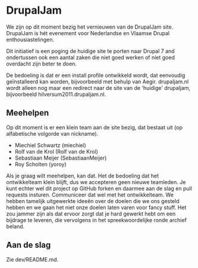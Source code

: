 # DrupalJam

We zijn op dit moment bezig het vernieuwen van de DrupalJam site. DrupalJam is
hét evenement voor Nederlandse en Vlaamse Drupal enthousiastelingen.

Dit initiatief is een poging de huidige site te porten naar Drupal 7 and 
ondertussen ook een aantal zaken die niet goed werken of niet goed overdacht 
zijn beter te doen.

De bedoeling is dat er een install profile ontwikkeld wordt, dat eenvoudig
geïnstalleerd kan worden, bijvoorbeeld met behulp van Aegir. drupaljam.nl wordt
alleen nog maar een redirect naar de site van de 'huidige' drupaljam, 
bijvoorbeeld hilversum2011.drupaljam.nl.

## Meehelpen

Op dit moment is er een klein team aan de site bezig, dat bestaat uit (op 
alfabetische volgorde van nickname).
* Miechiel Schwartz (miechiel)
* Rolf van de Krol (Rolf van de Krol)
* Sebastiaan Meijer (SebastiaanMeijer)
* Roy Scholten (yoroy)

Als je graag wilt meehelpen, kan dat. Het de bedoeling dat het ontwikkelteam 
klein blijft, dus we accepteren geen nieuwe teamleden. Je kunt echter wel dit 
project op GitHub forken en daarmee aan de slag en pull requests insturen. 
Communiceer dat wel met het ontwikkelteam. We hebben tamelijk uitgewerkte ideeën
over de doelen die we ons gesteld hebben en we gaan het niet onze doelen laten
varen voor fancy stuff. Het zou jammer zijn als dat ervoor zorgt dat je hard
gewerkt hebt om een bijdrage te leveren, die vervolgens in het spreekwoordelijke
ronde archief beland.

## Aan de slag

Zie dev/README.md.